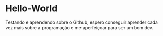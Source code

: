# Hello-World
Testando e aprendendo sobre o Github, espero conseguir aprender cada vez mais sobre a programação e me aperfeiçoar para ser um bom dev.
